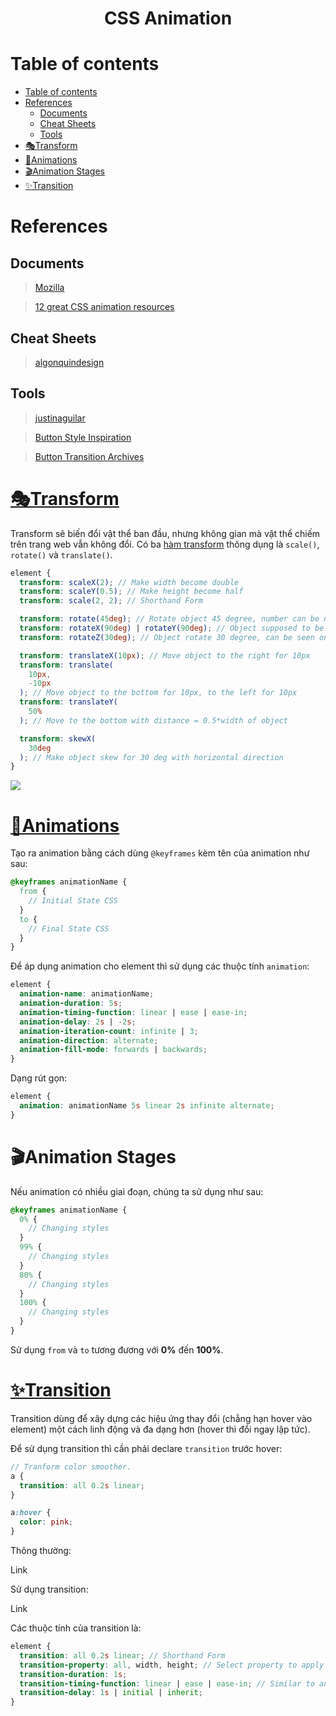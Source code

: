 <link rel='stylesheet' href='../main.css'>

<div class="title"> 
    <center><h1 class="bigtitle">CSS Animation</h1></center>
</div>

# Table of contents

- [Table of contents](#table-of-contents)
- [References](#references)
  - [Documents](#documents)
  - [Cheat Sheets](#cheat-sheets)
  - [Tools](#tools)
- [🎭Transform](#transform)
- [🎥Animations](#animations)
- [🎬Animation Stages](#animation-stages)
- [✨Transition](#transition)

# References

## Documents

> [Mozilla](https://developer.mozilla.org/en-US/docs/Web/CSS/animation)

> [12 great CSS animation resources](https://www.creativebloq.com/advice/5-great-css-animation-resources)

## Cheat Sheets

> [algonquindesign](https://learn-the-web.algonquindesign.ca/topics/css-animations-effects-cheat-sheet/)

## Tools

> [justinaguilar](http://www.justinaguilar.com/animations/#)

> [Button Style Inspiration](https://tympanus.net/Development/ButtonStylesInspiration/)

> [Button Transition Archives](https://tympanus.net/codrops/tag/button/)

# [🎭Transform](https://developer.mozilla.org/en-US/docs/Web/CSS/transform)

Transform sẽ biến đổi vật thể ban đầu, nhưng không gian mà vật thể chiếm trên trang web vẫn không đổi. Có ba [hàm transform](https://developer.mozilla.org/en-US/docs/Web/CSS/transform-function) thông dụng là `scale()`, `rotate()` và `translate()`.

```scss
element {
  transform: scaleX(2); // Make width become double
  transform: scaleY(0.5); // Make height become half
  transform: scale(2, 2); // Shorthand Form

  transform: rotate(45deg); // Rotate object 45 degree, number can be negative
  transform: rotateX(90deg) | rotateY(90deg); // Object supposed to be disappear
  transform: rotateZ(30deg); // Object rotate 30 degree, can be seen on screen

  transform: translateX(10px); // Move object to the right for 10px
  transform: translate(
    10px,
    -10px
  ); // Move object to the bottom for 10px, to the left for 10px
  transform: translateY(
    50%
  ); // Move to the bottom with distance = 0.5*width of object

  transform: skewX(
    30deg
  ); // Make object skew for 30 deg with horizontal direction
}
```

<img style="background-color: #fff;" src="https://www.w3.org/TR/2012/WD-css3-transforms-20120228/compound_transform.png">

# [🎥Animations](https://www.w3schools.com/css/css3_animations.asp)

Tạo ra animation bằng cách dùng `@keyframes` kèm tên của animation như sau:

```scss
@keyframes animationName {
  from {
    // Initial State CSS
  }
  to {
    // Final State CSS
  }
}
```

Để áp dụng animation cho element thì sử dụng các thuộc tính `animation`:

```scss
element {
  animation-name: animationName;
  animation-duration: 5s;
  animation-timing-function: linear | ease | ease-in;
  animation-delay: 2s | -2s;
  animation-iteration-count: infinite | 3;
  animation-direction: alternate;
  animation-fill-mode: forwards | backwards;
}
```

Dạng rút gọn:

```scss
element {
  animation: animationName 5s linear 2s infinite alternate;
}
```

# 🎬Animation Stages

Nếu animation có nhiều giai đoạn, chúng ta sử dụng như sau:

```scss
@keyframes animationName {
  0% {
    // Changing styles
  }
  99% {
    // Changing styles
  }
  80% {
    // Changing styles
  }
  100% {
    // Changing styles
  }
}
```

Sử dụng `from` và `to` tương đương với **0%** đến **100%**.

# [✨Transition](https://developer.mozilla.org/en-US/docs/Web/CSS/transition)

Transition dùng để xây dựng các hiệu ứng thay đổi (chẳng hạn hover vào element) một cách linh động và đa dạng hơn (hover thì đổi ngay lập tức).

Để sử dụng transition thì cần phải declare `transition` trước hover:

```scss
// Tranform color smoother.
a {
  transition: all 0.2s linear;
}

a:hover {
  color: pink;
}
```

Thông thường:

<a src="#">Link</a>

Sử dụng transition:

<a src="#" style="transition: all 0.2s linear;">Link</a>

Các thuộc tính của transition là:

```scss
element {
  transition: all 0.2s linear; // Shorthand Form
  transition-property: all, width, height; // Select property to apply transition
  transition-duration: 1s;
  transition-timing-function: linear | ease | ease-in; // Similar to animation
  transition-delay: 1s | initial | inherit;
}
```
